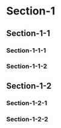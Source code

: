# Section-1

## Section-1-1

### Section-1-1-1
### Section-1-1-2

## Section-1-2

### Section-1-2-1
### Section-1-2-2
